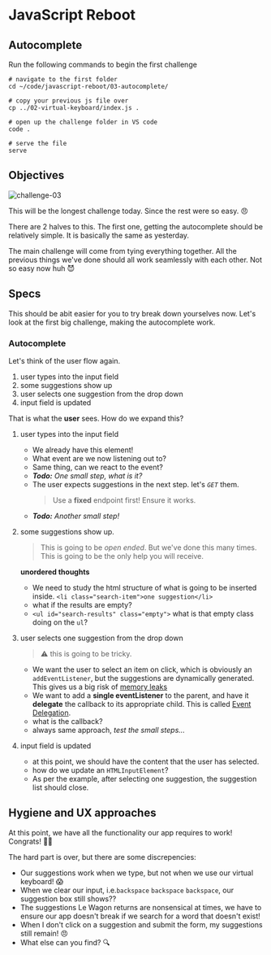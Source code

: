 # JavaScript Reboot

## Autocomplete

Run the following commands to begin the first challenge

```shell
# navigate to the first folder
cd ~/code/javascript-reboot/03-autocomplete/

# copy your previous js file over
cp ../02-virtual-keyboard/index.js .

# open up the challenge folder in VS code
code .

# serve the file
serve
```

## Objectives

![challenge-03](https://github.com/user-attachments/assets/a39f620e-8705-4364-99b6-2d37a7dc2052)

This will be the longest challenge today. Since the rest were so easy. :angry:

There are 2 halves to this. The first one, getting the autocomplete should be relatively simple. It is basically the same as yesterday.

The main challenge will come from tying everything together. All the previous things we've done should all work seamlessly with each other. Not so easy now huh 😈

## Specs

This should be abit easier for you to try break down yourselves now. Let's look at the first big challenge, making the autocomplete work.

### Autocomplete

Let's think of the user flow again.

1. user types into the input field
2. some suggestions show up
3. user selects one suggestion from the drop down
4. input field is updated

That is what the **user** sees. How do we expand this?

1. user types into the input field

   - We already have this element!
   - What event are we now listening out to?
   - Same thing, can we react to the event?
   - _**Todo:** One small step, what is it?_
   - The user expects suggestions in the next step. let's <span title="fetch!">_`GET`_</span> them.
     > Use a **fixed** endpoint first! Ensure it works.
   - _**Todo:** Another small step!_

2. some suggestions show up.

   > This is going to be _open ended_. But we've done this many times. This is going to be the only help you will receive.

   **unordered thoughts**

   - We need to study the html structure of what is going to be inserted inside.
     `<li class="search-item">one suggestion</li>`
   - what if the results are empty?
   - `<ul id="search-results" class="empty">` what is that empty class doing on the `ul`?

3. user selects one suggestion from the drop down

   > :warning: this is going to be tricky.

   - We want the user to select an item on click, which is obviously an `addEventListener`, but the suggestions are dynamically generated. This gives us a big risk of [memory leaks](https://medium.com/@lelianto.eko/memory-leaks-in-javascript-and-how-to-prevent-them-96a69de65c31)
   - We want to add a **single eventListener** to the parent, and have it **delegate** the callback to its appropriate child. This is called [Event Delegation](https://javascript.info/event-delegation).
   - what is the callback?
   - always same approach, _test the small steps..._

4. input field is updated
   - at this point, we should have the content that the user has selected.
   - how do we update an `HTMLInputElement`?
   - As per the example, after selecting one suggestion, the suggestion list should close.

## Hygiene and UX approaches

At this point, we have all the functionality our app requires to work! Congrats! :tada::tada:

The hard part is over, but there are some discrepencies:

- Our suggestions work when we type, but not when we use our virtual keyboard! :scream:
- When we clear our input, i.e.`backspace` `backspace` `backspace`, our suggestion box still shows??
- The suggestions Le Wagon returns are nonsensical at times, we have to ensure our app doesn't break if we search for a word that doesn't exist!
- When I don't click on a suggestion and submit the form, my suggestions still remain! :angry:
- What else can you find? 🔍
